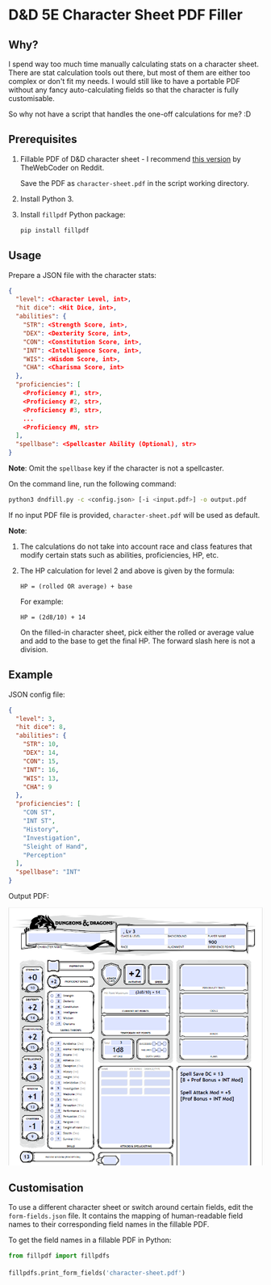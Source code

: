 # D&D 5E Character Sheet PDF Filler

## Why?

I spend way too much time manually calculating stats on a character sheet.
There are stat calculation tools out there, but most of them are either too
complex or don't fit my needs. I would still like to have a portable PDF 
without any fancy auto-calculating fields so that the character is fully
customisable.

So why not have a script that handles the one-off calculations for me? :D

## Prerequisites

1. Fillable PDF of D&D character sheet - I recommend [this version](https://www.reddit.com/r/dndnext/comments/7muor6/the_official_dd_5e_character_sheet_as_an_editable/) by TheWebCoder on Reddit.

   Save the PDF as `character-sheet.pdf` in the script working directory.

2. Install Python 3.

3. Install `fillpdf` Python package:

   ```sh
   pip install fillpdf
   ```

## Usage

Prepare a JSON file with the character stats:

```json
{
  "level": <Character Level, int>,
  "hit dice": <Hit Dice, int>,
  "abilities": {
    "STR": <Strength Score, int>,
    "DEX": <Dexterity Score, int>,
    "CON": <Constitution Score, int>,
    "INT": <Intelligence Score, int>,
    "WIS": <Wisdom Score, int>,
    "CHA": <Charisma Score, int>
  },
  "proficiencies": [
    <Proficiency #1, str>,
    <Proficiency #2, str>,
    <Proficiency #3, str>,
    ...
    <Proficiency #N, str>
  ],
  "spellbase": <Spellcaster Ability (Optional), str>
}
```

**Note**: Omit the `spellbase` key if the character is not a spellcaster.

On the command line, run the following command:

```sh
python3 dndfill.py -c <config.json> [-i <input.pdf>] -o output.pdf
```

If no input PDF file is provided, `character-sheet.pdf` will be used as default.

**Note**:
1. The calculations do not take into account race and class features that
   modify certain stats such as abilities, proficiencies, HP, etc.

2. The HP calculation for level 2 and above is given by the formula:

   ```
   HP = (rolled OR average) + base
   ```

   For example:
   
   ```
   HP = (2d8/10) + 14
   ```

   On the filled-in character sheet, pick either the rolled or average value
   and add to the base to get the final HP. The forward slash here is not a
   division.

## Example

JSON config file:

```json
{
  "level": 3,
  "hit dice": 8,
  "abilities": {
    "STR": 10,
    "DEX": 14,
    "CON": 15,
    "INT": 16,
    "WIS": 13,
    "CHA": 9
  },
  "proficiencies": [
    "CON ST",
    "INT ST",
    "History",
    "Investigation",
    "Sleight of Hand",
    "Perception"
  ],
  "spellbase": "INT"
}
```

Output PDF:

![Filled-in character sheet](img/filled-pdf.png)

## Customisation

To use a different character sheet or switch around certain fields, edit the
`form-fields.json` file. It contains the mapping of human-readable field names
to their corresponding field names in the fillable PDF.

To get the field names in a fillable PDF in Python: 

```python
from fillpdf import fillpdfs

fillpdfs.print_form_fields('character-sheet.pdf')
```
